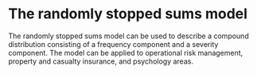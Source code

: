 # The randomly stopped sums model 

The randomly stopped sums model can be used to describe a compound distribution consisting of a frequency component and a severity component. The model can be applied to operational risk management, property and casualty insurance, and psychology areas. 
